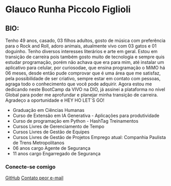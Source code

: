 # Glauco Runha Piccolo Figlioli



## BIO:
Tenho 49 anos, casado, 03 filhos adultos, gosto de música com preferência para o Rock and Roll,
 adoro animais, atualmente vivo com 03 gatos e 01 doguinho. Tenho diversos interesses literários e arte em geral.
 Estou em transição de carreira pois também gosto muito de tecnologia e sempre quis estudar programação, porém
 não achava que era para mim, até instalar um aplicativo para celular, por curiosodae, que ensina programação
 o MiMO há 06 meses, desde então pude comprovar que é uma área que me satisfaz, pela possibilidade de ser criativo,
 sempre estar em contato com pessoas, agraga todo o conhecimento que você pode adquirir.
 Agora estou me dedicando neste BootCamp da VIVO na DIO, já assinei a plataforma no nível Global para poder me 
 aprofundar e planejar minha transição de carreira.
 Agradeço a oportunidade e HEY HO LET´S GO!
 
 - Graduação em Ciências Humanas
 - Curso de Extensão em IA Generativa - Aplicações para produtividade
 - Curso de programação em Python - HashTag Treinamentos
 - Cursos Livres de Gerenciamento de Tempo
 - Cursos Livres de Gestão de Equipes
 - Cursos Livres de Gestão de Projetos
Emprego atual:
Companhia Paulista de Trens Metropolitanos
 - 06 anos cargo Agente de Segurança
 - 11 anos cargo Engarregado de Segurança


### Conecte-se comigo
[GitHub](https://github.com/glaucopifi)  [Contato peor e-mail](glaucopiccolofiglioli@outlook.com)
